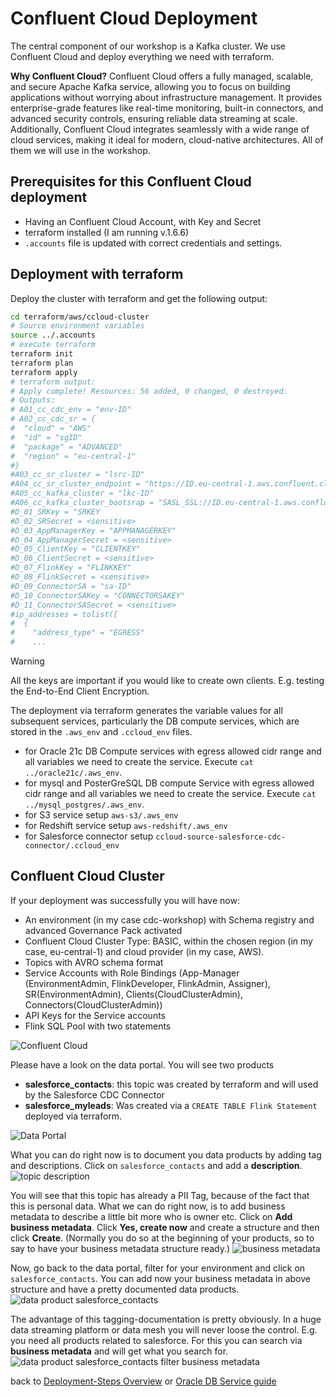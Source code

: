 # Confluent Cloud Deployment

The central component of our workshop is a Kafka cluster. We use Confluent Cloud and deploy everything we need with terraform.

**Why Confluent Cloud?**
Confluent Cloud offers a fully managed, scalable, and secure Apache Kafka service, allowing you to focus on building applications without worrying about infrastructure management. It provides enterprise-grade features like real-time monitoring, built-in connectors, and advanced security controls, ensuring reliable data streaming at scale. Additionally, Confluent Cloud integrates seamlessly with a wide range of cloud services, making it ideal for modern, cloud-native architectures. All of them we will use in the workshop.

## Prerequisites for this Confluent Cloud deployment

* Having an Confluent Cloud Account, with Key and Secret
* terraform installed (I am running v.1.6.6)
* `.accounts` file is updated with correct credentials and settings.

## Deployment with terraform

Deploy the cluster with terraform and get the following output:

```bash
cd terraform/aws/ccloud-cluster
# Source environment variables
source ../.accounts
# execute terraform
terraform init 
terraform plan
terraform apply
# terraform output:
# Apply complete! Resources: 56 added, 0 changed, 0 destroyed.
# Outputs:
# A01_cc_cdc_env = "env-ID"
# A02_cc_cdc_sr = {
#  "cloud" = "AWS"
#  "id" = "sgID"
#  "package" = "ADVANCED"
#  "region" = "eu-central-1"
#}
#A03_cc_sr_cluster = "lsrc-ID"
#A04_cc_sr_cluster_endpoint = "https://ID.eu-central-1.aws.confluent.cloud"
#A05_cc_kafka_cluster = "lkc-ID"
#A06_cc_kafka_cluster_bootsrap = "SASL_SSL://ID.eu-central-1.aws.confluent.cloud:9092"
#D_01_SRKey = "SRKEY
#D_02_SRSecret = <sensitive>
#D_03_AppManagerKey = "APPMANAGERKEY"
#D_04_AppManagerSecret = <sensitive>
#D_05_ClientKey = "CLIENTKEY"
#D_06_ClientSecret = <sensitive>
#D_07_FlinkKey = "FLINKKEY"
#D_08_FlinkSecret = <sensitive>
#D_09_ConnectorSA = "sa-ID"
#D_10_ConnectorSAKey = "CONNECTORSAKEY"
#D_11_ConnectorSASecret = <sensitive>
#ip_addresses = tolist([
#  {
#    "address_type" = "EGRESS"
#    ...
```

> [!WARNING]
> All the keys are important if you would like to create own clients. E.g. testing the End-to-End Client Encryption.

The deployment via terraform generates the variable values for all subsequent services, particularly the DB compute services, which are stored in the `.aws_env` and `.ccloud_env` files.

* for Oracle 21c DB Compute services with egress allowed cidr range and all variables we need to create the service. Execute `cat ../oracle21c/.aws_env`.
* for mysql and PosterGreSQL DB compute Service with egress allowed cidr range and all variables we need to create the service. Execute `cat ../mysql_postgres/.aws_env`.
* for S3 service setup `aws-s3/.aws_env`
* for Redshift service setup `aws-redshift/.aws_env`
* for Salesforce connector setup `ccloud-source-salesforce-cdc-connector/.ccloud_env`

## Confluent Cloud Cluster

If your deployment was successfully you will have now:

* An environment (in my case cdc-workshop) with Schema registry and advanced Governance Pack activated
* Confluent Cloud Cluster Type: BASIC, within the chosen region (in my case, eu-central-1) and cloud provider (in my case, AWS).
* Topics with AVRO schema format
* Service Accounts with Role Bindings (App-Manager (EnvironmentAdmin, FlinkDeveloper, FlinkAdmin, Assigner), SR(EnvironmentAdmin), Clients(CloudClusterAdmin), Connectors(CloudClusterAdmin))
* API Keys for the Service accounts
* Flink SQL Pool with two statements

![Confluent Cloud](img/confluent_cloud.png)

Please have a look on the data portal. You will see two products

* **salesforce_contacts**: this topic was created by terraform and will used by the Salesforce CDC Connector
* **salesforce_myleads**: Was created via a `CREATE TABLE Flink Statement` deployed via terraform.

![Data Portal](img/data_portal_cluster.png)

What you can do right now is to document you data products by adding tag and descriptions. Click on `salesforce_contacts` and add a **description**.
![topic description](img/topic_description.png)

You will see that this topic has already a PII Tag, because of the fact that this is personal data. What we can do right now, is to add business metadata to describe a little bit more who is owner etc. Click on **Add business metadata**. Click **Yes, create now** and create a structure and then click **Create**. (Normally you do so at the beginning of your products, so to say to have your business metadata structure ready.)
![business metadata](img/business_metadata.png)

Now, go back to the data portal, filter for your environment and click on `salesforce_contacts`. You can add now your business metadata in above structure and have a pretty documented data products.
![data product salesforce_contacts](img/salesforce_contacts_data_products.png)

The advantage of this tagging-documentation is pretty obviously. In a huge data streaming platform or data mesh you will never loose the control. 
E.g. you need all products related to salesforce. For this you can search via **business metadata** and will get what you search for.
![data product salesforce_contacts filter business metadata](img/salesforce_contacts_filter.png)

back to [Deployment-Steps Overview](../README.MD) or [Oracle DB Service guide](oracle21c/README.md)
